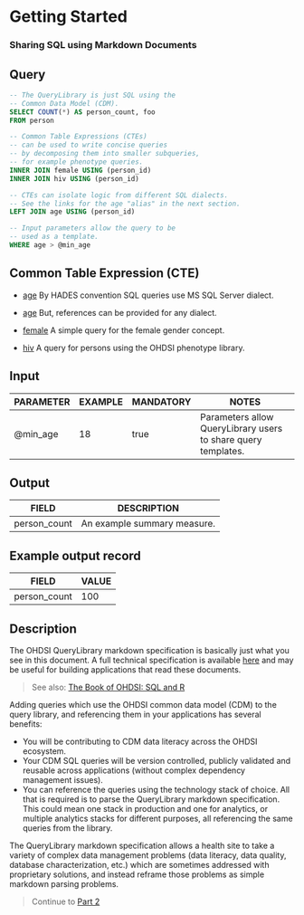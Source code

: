 <!--


Author:Nathan Buesgens



CDM Version:5.4



Use Case:Getting Started



_Order:Query,Common Table Expression (CTE),Input,Output,Example output record,Description



_Short:PHByZT48Y29kZSBjbGFzcz0ic3FsIj4tLSBUaGUgUXVlcnlMaWJyYXJ5IGlzIGp1c3QgU1FMIHVzaW5nIHRoZSBDb21tb24gRGF0YSBNb2RlbCAoQ0RNKS4KU0VMRUNUIENPVU5UKCopIEFTIHBlcnNvbl9jb3VudCBGUk9NIHBlcnNvbgotLSBQaGVub3R5cGUgcXVlcmllcy4KSU5ORVIgSk9JTiBmZW1hbGUgVVNJTkcgZ2VuZGVyX2NvbmNlcHRfaWQKSU5ORVIgSk9JTiBoaXYgVVNJTkcgcGVyc29uX2lkCi0tIFBvcHVsYXRpb24gY2hhcmFjdGVyaXN0aWNzLgpMRUZUIEpPSU4gYWdlIFVTSU5HIHBlcnNvbl9pZApXSEVSRSBhZ2UgPiBAbWluX2FnZQo8L2NvZGU+IC4uLjwvcHJlPg==


-->

# Getting Started

### Sharing SQL using Markdown Documents










 
## Query
```sql
-- The QueryLibrary is just SQL using the 
-- Common Data Model (CDM).
SELECT COUNT(*) AS person_count, foo 
FROM person

-- Common Table Expressions (CTEs)
-- can be used to write concise queries
-- by decomposing them into smaller subqueries,
-- for example phenotype queries.
INNER JOIN female USING (person_id)
INNER JOIN hiv USING (person_id)

-- CTEs can isolate logic from different SQL dialects.
-- See the links for the age "alias" in the next section.
LEFT JOIN age USING (person_id)

-- Input parameters allow the query to be 
-- used as a template.
WHERE age > @min_age
```




## Common Table Expression (CTE)


- [age](./age.md) By HADES convention SQL queries use MS SQL Server dialect. 


- [age](./dialect/sqlite/age.md) But, references can be provided for any dialect. 




- [female](./female.md) A simple query for the female gender concept. 




- [hiv](./hiv.md) A query for persons using the OHDSI phenotype library. 





 

## Input
| PARAMETER | EXAMPLE | MANDATORY |                             NOTES                             |
|-----------|---------|-----------|---------------------------------------------------------------|
| @min_age  |      18 | true      | Parameters allow QueryLibrary users to share query templates. |




 

## Output
|    FIELD     |         DESCRIPTION         |
|--------------|-----------------------------|
| person_count | An example summary measure. |



 

## Example output record
|    FIELD     | VALUE |
|--------------|-------|
| person_count |   100 |




 

## Description
The OHDSI QueryLibrary markdown specification
is basically just what you see in this document.
A full technical specification is available [here](./spec.md)
and may be useful for building applications that
read these documents.

> See also: <a target="_blank" href="https://ohdsi.github.io/TheBookOfOhdsi/SqlAndR.html">The Book of OHDSI: SQL and R</a>

Adding queries which use the OHDSI common data model (CDM)
to the query library, and referencing them in your 
applications has several benefits:

- You will be contributing to CDM data literacy 
	across the OHDSI ecosystem.
- Your CDM SQL queries will be version controlled, publicly
	validated and reusable across applications (without
	complex dependency management issues).
- You can reference the queries using the technology
	stack of choice. All that is required is to parse the 
	QueryLibrary markdown specification. This could mean
	one stack in production and one for analytics,
	or multiple analytics stacks for different purposes,
	all referencing the same queries from the library.

The QueryLibrary markdown specification allows a
health site to take a variety of complex 
data management problems
(data literacy, data quality, database characterization, etc.)
which are sometimes addressed with proprietary 
solutions, and instead reframe those problems as
simple markdown parsing problems.

> Continue to [Part 2](./part2.md)




